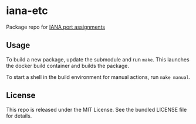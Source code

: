 iana-etc
==========

Package repo for [IANA port assignments](http://www.iana.org/assignments/service-names-port-numbers/service-names-port-numbers.xhtml)

## Usage

To build a new package, update the submodule and run `make`. This launches the docker build container and builds the package.

To start a shell in the build environment for manual actions, run `make manual`.

## License

This repo is released under the MIT License. See the bundled LICENSE file for details.

